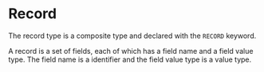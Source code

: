 # Record


The record type is a composite type and declared with the `RECORD` keyword. 

A record is a set of fields, each of which has a field name and a field value type. The field name is a identifier and the field value type is a value type.

